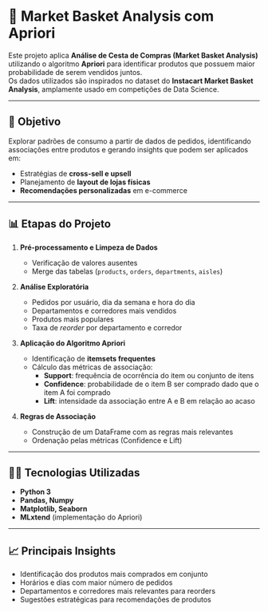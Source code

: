 # 🛒 Market Basket Analysis com Apriori

Este projeto aplica **Análise de Cesta de Compras (Market Basket Analysis)** utilizando o algoritmo **Apriori** para identificar produtos que possuem maior probabilidade de serem vendidos juntos.  
Os dados utilizados são inspirados no dataset do **Instacart Market Basket Analysis**, amplamente usado em competições de Data Science.

---

## 🚀 Objetivo
Explorar padrões de consumo a partir de dados de pedidos, identificando associações entre produtos e gerando insights que podem ser aplicados em:
- Estratégias de **cross-sell e upsell**  
- Planejamento de **layout de lojas físicas**  
- **Recomendações personalizadas** em e-commerce  

---

## 📊 Etapas do Projeto

1. **Pré-processamento e Limpeza de Dados**  
   - Verificação de valores ausentes  
   - Merge das tabelas (`products`, `orders`, `departments`, `aisles`)  

2. **Análise Exploratória**  
   - Pedidos por usuário, dia da semana e hora do dia  
   - Departamentos e corredores mais vendidos  
   - Produtos mais populares  
   - Taxa de *reorder* por departamento e corredor  

3. **Aplicação do Algoritmo Apriori**  
   - Identificação de **itemsets frequentes**  
   - Cálculo das métricas de associação:  
     - **Support**: frequência de ocorrência do item ou conjunto de itens  
     - **Confidence**: probabilidade de o item B ser comprado dado que o item A foi comprado  
     - **Lift**: intensidade da associação entre A e B em relação ao acaso  

4. **Regras de Associação**  
   - Construção de um DataFrame com as regras mais relevantes  
   - Ordenação pelas métricas (Confidence e Lift)  

---

## 🧑‍💻 Tecnologias Utilizadas
- **Python 3**  
- **Pandas, Numpy**  
- **Matplotlib, Seaborn**  
- **MLxtend** (implementação do Apriori)  

---

## 📈 Principais Insights
- Identificação dos produtos mais comprados em conjunto  
- Horários e dias com maior número de pedidos  
- Departamentos e corredores mais relevantes para reorders  
- Sugestões estratégicas para recomendações de produtos  
